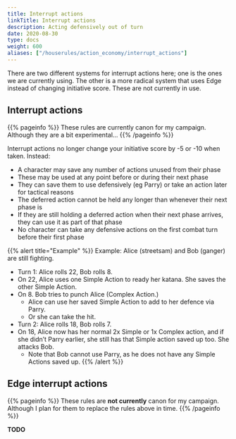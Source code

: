 ```yaml
---
title: Interrupt actions
linkTitle: Interrupt actions
description: Acting defensively out of turn
date: 2020-08-30
type: docs
weight: 600
aliases: ["/houserules/action_economy/interrupt_actions"]
---
```


There are two different systems for interrupt actions here; one is the ones we are currently using. The other is a more radical system that uses Edge instead of changing initiative score. These are not currently in use.

## Interrupt actions

{{% pageinfo %}} 
These rules are currently canon for my campaign. Although they are a bit experimental...
{{% /pageinfo %}}

Interrupt actions no longer change your initiative score by -5 or -10 when taken. Instead:

*   A character may save any number of actions unused from their phase
*   These may be used at any point before or during their next phase
*   They can save them to use defensively (eg Parry) or take an action later for tactical reasons
*   The deferred action cannot be held any longer than whenever their next phase is
*   If they are still holding a deferred action when their next phase arrives, they can use it as part of that phase
*   No character can take any defensive actions on the first combat turn before their first phase 

{{% alert title="Example" %}}
Example: Alice (streetsam) and Bob (ganger) are still fighting.

*   Turn 1: Alice rolls 22, Bob rolls 8.
*   On 22, Alice uses one Simple Action to ready her katana. She saves the other Simple Action.
*   On 8. Bob tries to punch Alice (Complex Action.)
	*   Alice can use her saved Simple Action to add to her defence via Parry.
	*   Or she can take the hit.
*   Turn 2: Alice rolls 18, Bob rolls 7.
*   On 18, Alice now has her normal 2x Simple or 1x Complex action, and if she didn’t Parry earlier, she still has that Simple action saved up too. She attacks Bob. 
	*   Note that Bob cannot use Parry, as he does not have any Simple Actions saved up.
{{% /alert %}}



## Edge interrupt actions

{{% pageinfo %}} 
These rules are **not currently** canon for my campaign. Although I plan for them to replace the rules above in time.
{{% /pageinfo %}}

**TODO**
